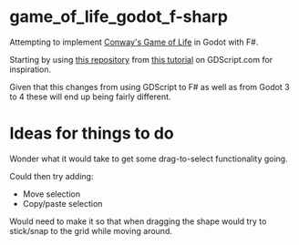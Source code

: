 # game_of_life_godot_f-sharp

Attempting to implement [Conway's Game of Life](https://en.wikipedia.org/wiki/Conway%27s_Game_of_Life) in Godot with F#.

Starting by using [this repository](https://github.com/andrew-wilkes/godot-game-of-life/tree/main) from [this tutorial](https://gdscript.com/projects/game-of-life/) on GDScript.com for inspiration.

Given that this changes from using GDScript to F# as well as from Godot 3 to 4 these will end up being fairly different.

# Ideas for things to do

Wonder what it would take to get some drag-to-select functionality going.

Could then try adding:
* Move selection
* Copy/paste selection

Would need to make it so that when dragging the shape would try to stick/snap to the grid while moving around.